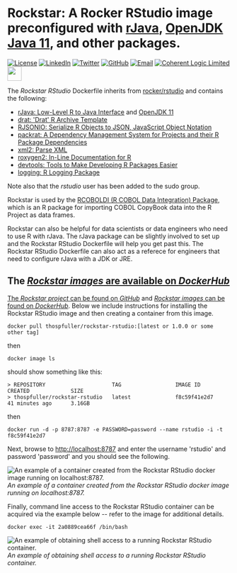 # Rockstar: A Rocker RStudio image preconfigured with [rJava](https://cran.r-project.org/web/packages/rJava/index.html), [OpenJDK Java 11](https://openjdk.java.net/projects/jdk/11/), and other packages.

[![License](http://img.shields.io/badge/license-LGPL-brightgreen.svg?style=flat)](http://www.gnu.org/licenses/lgpl-3.0.html) [![LinkedIn](https://raw.githubusercontent.com/thospfuller/awesome-backlinks/master/images/linkedin_32.png)](https://www.linkedin.com/in/thomasfuller/) [![Twitter](https://raw.githubusercontent.com/thospfuller/awesome-backlinks/master/images/twitter_32.png)](https://twitter.com/ThosPFuller) [![GitHub](https://raw.githubusercontent.com/thospfuller/awesome-backlinks/master/images/github_32.png)](https://github.com/thospfuller) [![Email](https://raw.githubusercontent.com/thospfuller/awesome-backlinks/master/images/email_32.png)](http://eepurl.com/b5jPPj) [![Coherent Logic Limited](https://github.com/thospfuller/awesome-backlinks/blob/master/images/CLSocialIconDarkBlue.png?raw=true)](https://coherentlogic.com?utm_source=rockstar_on_gh) [<img src="https://github.com/thospfuller/awesome-backlinks/blob/master/images/meetupcom_social_media_circled_network_64x64.png" height="32" width="32">](https://www.meetup.com/Washington-DC-CTO-Meetup-Group/)

The _Rockstar RStudio_ Dockerfile inherits from [rocker/rstudio](https://hub.docker.com/r/rocker/rstudio/) and contains the following:
- [rJava: Low-Level R to Java Interface](https://cran.r-project.org/web/packages/rJava/index.html) and [OpenJDK 11](https://openjdk.java.net/projects/jdk/11/)
- [drat: 'Drat' R Archive Template](https://cran.r-project.org/web/packages/drat/index.html)
- [RJSONIO: Serialize R Objects to JSON, JavaScript Object Notation](https://cran.r-project.org/web/packages/RJSONIO/index.html)
- [packrat: A Dependency Management System for Projects and their R Package Dependencies](https://cran.r-project.org/web/packages/packrat/index.html)
- [xml2: Parse XML](https://cran.r-project.org/web/packages/xml2/index.html)
- [roxygen2: In-Line Documentation for R](https://cran.r-project.org/web/packages/roxygen2/index.html)
- [devtools: Tools to Make Developing R Packages Easier](https://cran.r-project.org/web/packages/devtools/index.html)
- [logging: R Logging Package](https://cran.r-project.org/web/packages/logging/index.html)

Note also that the _rstudio_ user has been added to the sudo group.

Rockstar is used by the [RCOBOLDI (R COBOL Data Integration) Package](https://github.com/thospfuller/rcoboldi), which is an R package for importing COBOL CopyBook data into the R Project as data frames.

Rockstar can also be helpful for data scientists or data engineers who need to use R with rJava. The rJava package can be slightly involved to set up and the Rockstar RStudio Dockerfile will help you get past this. The Rockstar RStudio Dockerfile can also act as a referece for engineers that need to configure rJava with a JDK or JRE.

## The [*Rockstar images*  are available on *DockerHub*](https://hub.docker.com/repository/docker/thospfuller/rockstar-rstudio)

[The *Rockstar project* can be found on *GitHub*](https://github.com/thospfuller/rockstar) and [*Rockstar images* can be found on *DockerHub*](https://hub.docker.com/repository/docker/thospfuller/rockstar-rstudio). Below we include instructions for installing the Rockstar RStudio image and then creating a container from this image.

```docker pull thospfuller/rockstar-rstudio:[latest or 1.0.0 or some other tag]```

then

```docker image ls```

should show something like this:

```
> REPOSITORY                     TAG                 IMAGE ID            CREATED             SIZE
> thospfuller/rockstar-rstudio   latest              f8c59f41e2d7        41 minutes ago      3.16GB
```

then

```docker run -d -p 8787:8787 -e PASSWORD=password --name rstudio -i -t f8c59f41e2d7```

Next, browse to [http://localhost:8787](http://localhost:8787) and enter the username 'rstudio' and password 'password' and you should see the following.

![An example of a container created from the Rockstar RStudio docker image running on localhost:8787.](images/rockstar-rstudio-docker-container-running-localhost-port-8787.png "An example of a container created from the Rockstar RStudio docker image running on localhost:8787.")
*An example of a container created from the Rockstar RStudio docker image running on localhost:8787.*

Finally, command line access to the Rockstar RStudio container can be acquired via the example below -- refer to the image for additional details.

```docker exec -it 2a0889cea66f /bin/bash```

![An example of obtaining shell access to a running Rockstar RStudio container.](images/rockstar-rstudio-docker-container-bash-cli.png "An example of obtaining shell access to a running Rockstar RStudio container")
*An example of obtaining shell access to a running Rockstar RStudio container.*
